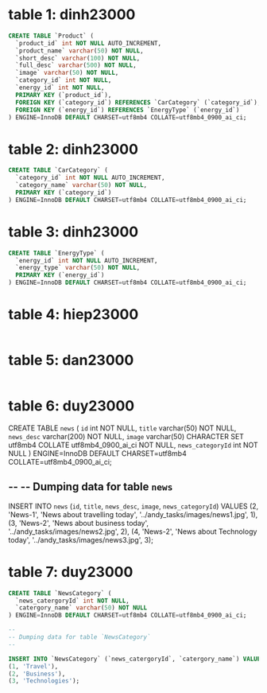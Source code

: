 # table 1: dinh23000
```sql
CREATE TABLE `Product` (
  `product_id` int NOT NULL AUTO_INCREMENT,
  `product_name` varchar(50) NOT NULL,
  `short_desc` varchar(100) NOT NULL,
  `full_desc` varchar(500) NOT NULL,
  `image` varchar(50) NOT NULL,
  `category_id` int NOT NULL,
  `energy_id` int NOT NULL,
  PRIMARY KEY (`product_id`),
  FOREIGN KEY (`category_id`) REFERENCES `CarCategory` (`category_id`),
  FOREIGN KEY (`energy_id`) REFERENCES `EnergyType` (`energy_id`)
) ENGINE=InnoDB DEFAULT CHARSET=utf8mb4 COLLATE=utf8mb4_0900_ai_ci;
```
# table 2: dinh23000
```sql
CREATE TABLE `CarCategory` (
  `category_id` int NOT NULL AUTO_INCREMENT,
  `category_name` varchar(50) NOT NULL,
  PRIMARY KEY (`category_id`)
) ENGINE=InnoDB DEFAULT CHARSET=utf8mb4 COLLATE=utf8mb4_0900_ai_ci;
```

# table 3: dinh23000
```sql
CREATE TABLE `EnergyType` (
  `energy_id` int NOT NULL AUTO_INCREMENT,
  `energy_type` varchar(50) NOT NULL,
  PRIMARY KEY (`energy_id`)
) ENGINE=InnoDB DEFAULT CHARSET=utf8mb4 COLLATE=utf8mb4_0900_ai_ci;
```

# table 4: hiep23000
```sql

```

# table 5: dan23000
```sql

```

# table 6: duy23000

CREATE TABLE `news` (
  `id` int NOT NULL,
  `title` varchar(50) NOT NULL,
  `news_desc` varchar(200) NOT NULL,
  `image` varchar(50) CHARACTER SET utf8mb4 COLLATE utf8mb4_0900_ai_ci NOT NULL,
  `news_categoryId` int NOT NULL
) ENGINE=InnoDB DEFAULT CHARSET=utf8mb4 COLLATE=utf8mb4_0900_ai_ci;

--
-- Dumping data for table `news`
--

INSERT INTO `news` (`id`, `title`, `news_desc`, `image`, `news_categoryId`) VALUES
(2, 'News-1', 'News about travelling today', '../andy_tasks/images/news1.jpg', 1),
(3, 'News-2', 'News about business today', '../andy_tasks/images/news2.jpg', 2),
(4, 'News-2', 'News about Technology today', '../andy_tasks/images/news3.jpg', 3);


# table 7: duy23000
```sql
CREATE TABLE `NewsCategory` (
  `news_catergoryId` int NOT NULL,
  `catergory_name` varchar(50) NOT NULL
) ENGINE=InnoDB DEFAULT CHARSET=utf8mb4 COLLATE=utf8mb4_0900_ai_ci;

--
-- Dumping data for table `NewsCategory`
--

INSERT INTO `NewsCategory` (`news_catergoryId`, `catergory_name`) VALUES
(1, 'Travel'),
(2, 'Business'),
(3, 'Technologies');
```
